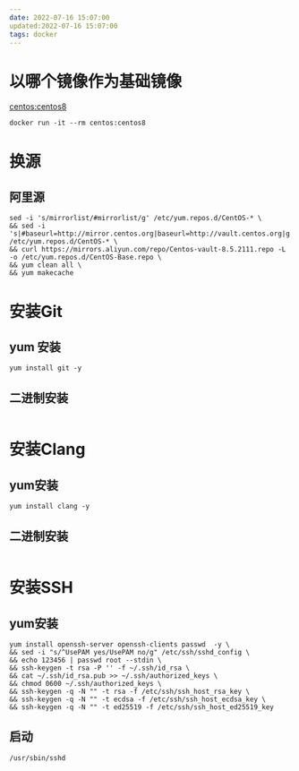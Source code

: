 ```yaml
---
date: 2022-07-16 15:07:00
updated:2022-07-16 15:07:00
tags: docker
---
```


# 以哪个镜像作为基础镜像
[centos:centos8](https://hub.docker.com/layers/centos/library/centos/centos8/images/sha256-a1801b843b1bfaf77c501e7a6d3f709401a1e0c83863037fa3aab063a7fdb9dc?context=explore)

```shell
docker run -it --rm centos:centos8
```



# 换源

## 阿里源

```shell
sed -i 's/mirrorlist/#mirrorlist/g' /etc/yum.repos.d/CentOS-* \
&& sed -i 's|#baseurl=http://mirror.centos.org|baseurl=http://vault.centos.org|g' /etc/yum.repos.d/CentOS-* \
&& curl https://mirrors.aliyun.com/repo/Centos-vault-8.5.2111.repo -L -o /etc/yum.repos.d/CentOS-Base.repo \
&& yum clean all \
&& yum makecache
```



# 安装Git

## yum 安装

```shell
yum install git -y
```

## 二进制安装

```shell

```



# 安装Clang

## yum安装

```
yum install clang -y
```

## 二进制安装

```
```



# 安装SSH

## yum安装

```shell
yum install openssh-server openssh-clients passwd  -y \
&& sed -i "s/^UsePAM yes/UsePAM no/g" /etc/ssh/sshd_config \
&& echo 123456 | passwd root --stdin \
&& ssh-keygen -t rsa -P '' -f ~/.ssh/id_rsa \
&& cat ~/.ssh/id_rsa.pub >> ~/.ssh/authorized_keys \
&& chmod 0600 ~/.ssh/authorized_keys \
&& ssh-keygen -q -N "" -t rsa -f /etc/ssh/ssh_host_rsa_key \
&& ssh-keygen -q -N "" -t ecdsa -f /etc/ssh/ssh_host_ecdsa_key \
&& ssh-keygen -q -N "" -t ed25519 -f /etc/ssh/ssh_host_ed25519_key
```

## 启动

```shell
/usr/sbin/sshd
```































